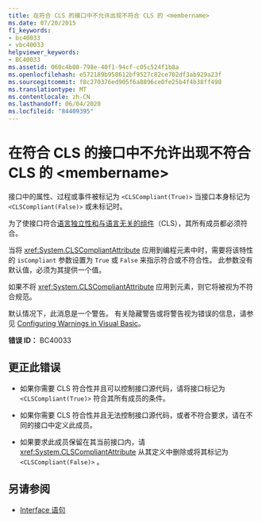 ```yaml
---
title: 在符合 CLS 的接口中不允许出现不符合 CLS 的 <membername>
ms.date: 07/20/2015
f1_keywords:
- bc40033
- vbc40033
helpviewer_keywords:
- BC40033
ms.assetid: 060c4b08-798e-40f1-94cf-c05c524f1b8a
ms.openlocfilehash: e572189b958612bf9527c82ce702df3ab929a23f
ms.sourcegitcommit: f8c270376ed905f6a8896ce0fe25b4f4b38ff498
ms.translationtype: MT
ms.contentlocale: zh-CN
ms.lasthandoff: 06/04/2020
ms.locfileid: "84409395"
---
```

# <a name="non-cls-compliant-membername-is-not-allowed-in-a-cls-compliant-interface"></a>在符合 CLS 的接口中不允许出现不符合 CLS 的 \<membername>
接口中的属性、过程或事件被标记为 `<CLSCompliant(True)>` 当接口本身标记为 `<CLSCompliant(False)>` 或未标记时。  
  
 为了使接口符合[语言独立性和与语言无关的组件](../../../standard/language-independence-and-language-independent-components.md)（CLS），其所有成员都必须符合。  
  
 当将 <xref:System.CLSCompliantAttribute> 应用到编程元素中时，需要将该特性的 `isCompliant` 参数设置为 `True` 或 `False` 来指示符合或不符合性。 此参数没有默认值，必须为其提供一个值。  
  
 如果不将 <xref:System.CLSCompliantAttribute> 应用到元素，则它将被视为不符合规范。  
  
 默认情况下，此消息是一个警告。 有关隐藏警告或将警告视为错误的信息，请参见 [Configuring Warnings in Visual Basic](/visualstudio/ide/configuring-warnings-in-visual-basic)。  
  
 **错误 ID：** BC40033  
  
## <a name="to-correct-this-error"></a>更正此错误  
  
- 如果你需要 CLS 符合性并且可以控制接口源代码，请将接口标记为 `<CLSCompliant(True)>` 符合其所有成员的条件。  
  
- 如果你需要 CLS 符合性并且无法控制接口源代码，或者不符合要求，请在不同的接口中定义此成员。  
  
- 如果要求此成员保留在其当前接口内，请 <xref:System.CLSCompliantAttribute> 从其定义中删除或将其标记为 `<CLSCompliant(False)>` 。  
  
## <a name="see-also"></a>另请参阅

- [Interface 语句](../statements/interface-statement.md)
